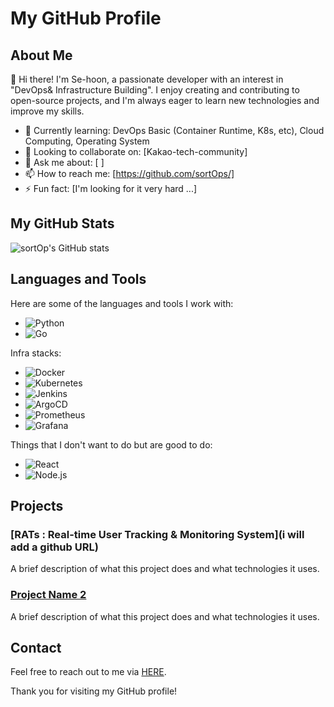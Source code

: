 # My GitHub Profile

## About Me

👋 Hi there! I'm Se-hoon, a passionate developer with an interest in "DevOps& Infrastructure Building". I enjoy creating and contributing to open-source projects, and I'm always eager to learn new technologies and improve my skills.

- 🌱 Currently learning: DevOps Basic (Container Runtime, K8s, etc), Cloud Computing, Operating System
- 👯 Looking to collaborate on: [Kakao-tech-community]
- 💬 Ask me about: [ ]
- 📫 How to reach me: [https://github.com/sortOps/]
- ⚡ Fun fact: [I'm looking for it very hard ...]

## My GitHub Stats

![sortOp's GitHub stats](https://github-readme-stats.vercel.app/api?username=sortOps&show_icons=true&theme=radical)

## Languages and Tools

Here are some of the languages and tools I work with:

- ![Python](https://img.shields.io/badge/Python-3670A0?style=for-the-badge&logo=python&logoColor=ffdd54)
- ![Go](https://img.shields.io/badge/Go-00ADD8?style=for-the-badge&logo=go&logoColor=white)

Infra stacks:

- ![Docker](https://img.shields.io/badge/Docker-2496ED?style=for-the-badge&logo=docker&logoColor=white)
- ![Kubernetes](https://img.shields.io/badge/Kubernetes-326CE5?style=for-the-badge&logo=kubernetes&logoColor=white)
- ![Jenkins](https://img.shields.io/badge/Jenkins-D24939?style=for-the-badge&logo=jenkins&logoColor=white)
- ![ArgoCD](https://img.shields.io/badge/ArgoCD-6CC1F4?style=for-the-badge&logo=argocd&logoColor=white)
- ![Prometheus](https://img.shields.io/badge/Prometheus-E6522C?style=for-the-badge&logo=prometheus&logoColor=white)
- ![Grafana](https://img.shields.io/badge/Grafana-F46842?style=for-the-badge&logo=grafana&logoColor=white)

Things that I don't want to do but are good to do:
  
- ![React](https://img.shields.io/badge/React-20232A?style=for-the-badge&logo=react&logoColor=61DAFB)
- ![Node.js](https://img.shields.io/badge/Node.js-339933?style=for-the-badge&logo=nodedotjs&logoColor=white)

## Projects

### [RATs : Real-time User Tracking & Monitoring System](i will add a github URL)
A brief description of what this project does and what technologies it uses.

### [Project Name 2](https://github.com/your-github-username/project-name-2)
A brief description of what this project does and what technologies it uses.

## Contact

Feel free to reach out to me via [HERE](mailto:ask29961@gmail.com).

Thank you for visiting my GitHub profile!

